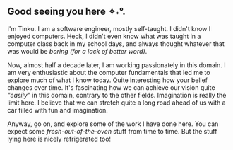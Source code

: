 ## Good seeing you here ✧˖°.

I'm Tinku. I am a software engineer, mostly self-taught. I didn't know I enjoyed computers. Heck, I didn't even know what was taught in a computer class back in my school days, and always thought whatever that was would be *boring (for a lack of better word)*.

Now, almost half a decade later, I am working passionately in this domain. I am very enthusiastic about the computer fundamentals that led me to explore much of what I know today. Quite interesting how your belief changes over time. It's fascinating how we can achieve our vision quite *"easily"* in this domain, contrary to the other fields. Imagination is really the limit here. I believe that we can stretch quite a long road ahead of us with a car filled with fun and imagination.

Anyway, go on, and explore some of the work I have done here. You can expect some *fresh-out-of-the-oven* stuff from time to time. But the stuff lying here is nicely refrigerated too!
  
